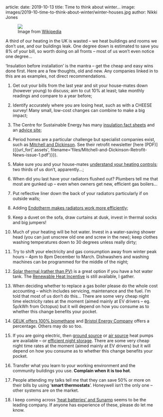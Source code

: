 article:
date: 2019-10-13
title: Time to think about winter...
image: images/2019-10-time-to-think-about-winter/winter-houses.jpg
author: Nikki Jones

<figure class="figure-img float-right">
  <img src="{{'images/2019-10-time-to-think-about-winter/winter-houses.jpg'|thumbnail('250x250')}}">
  <figcaption class="figure-caption">Image from <a href="https://commons.wikimedia.org/wiki/File:Houses_by_the_Gipping_in_winter_-_geograph.org.uk_-_1623997.jpg">Wikipedia</a></figcaption>
</figure>

A third of our heating in the UK is wasted – we heat buildings and rooms we
don’t use, and our buildings leak. One degree down is estimated to save you 8%
of your bill, so worth doing on all fronts – most of us won’t even notice one
degree…

‘Insulation before installation’ is the mantra – get the cheap and easy wins
done first. Here are a few thoughts, old and new. Any companies linked in to
this are as examples, not direct recommendations.

1.  Get out your bills from the last year and sit your house-mates down
    (however young) to discuss; aim to cut 10% at least; take monthly readings
    and compare to a year before;

2.  Identify accurately where you are losing heat, such as with a CHEESE
    survey! Many small, low-cost changes can combine to make a big impact;

3.  The Centre for Sustainable Energy has many
    [insulation fact sheets](https://www.cse.org.uk/resources) and an
    [advice site](https://www.cse.org.uk/advice);

4.  Period homes are a particular challenge but specialist companies exist,
    such as [Mitchell and Dickinson](https://mitchellanddickinson.co.uk/). See
    their retrofit newsletter
    [here (PDF)]({{url_for('.assets', filename='files/Mitchell-and-Dickinson-Retrofit-News-issue-1.pdf')}}).

5.  Make sure you and your house-mates
    [understand your heating controls](https://www.cse.org.uk/downloads/advice-leaflets/energy-advice/insulation-and-heating/advice_leaflet_central_heating_controls.pdf);
    two thirds of us don’t, apparently...;

6.  When did you last have your radiators flushed out? Plumbers tell me that
    most are gunked up – even when owners get new, efficient gas boilers...

7.  Put reflective liner down the back of your radiators particularly if on
    outside walls;

8.  Adding [Endotherm makes radiators work more efficiently](https://www.endotherm.co.uk/how-it-works/);

9.  Keep a duvet on the sofa, draw curtains at dusk, invest in thermal socks
    and big jumpers!

10. Much of your heating will be hot water. Invest in a water-saving shower
    head (you can just unscrew old one and screw in the new); keep clothes
    washing temperatures down to 30 degrees unless really dirty;

11. Try to shift your electricity and gas consumption away from winter peak
    hours – 4pm to 8pm December to March. Dishwashers and washing machines can
    be programmed for the middle of the night;

12. [Solar thermal (rather than PV)](https://www.worcester-bosch.co.uk/products/solar)
    is a great option if you have a hot water tank. The
    [Renewable Heat Incentive](https://www.energysavingtrust.org.uk/scotland/grants-loans/renewables/renewable-heat-incentive)
    is still available, I gather.

13. When deciding whether to replace a gas boiler please do the whole cost
    accounting – which includes servicing, maintenance and the fuel. I’m told
    that most of us don’t do this… There are some very cheap night time electricity
    rates at the moment (aimed mainly at EV drivers – eg. 5p/kWh from Octopus) but
    it will depend on how you consume as to whether this change benefits your
    pocket.

14. [GEUK offers 100% biomethane](https://www.greenenergyuk.com/)
    and [Bristol Energy Company](https://www.bristol-energy.co.uk/contact-us)
    offers a percentage. Others may do so too.

15. If you are going electric, then
    [ground source](https://www.kensaheatpumps.com/) or
    [air source](https://www.energysavingtrust.org.uk/renewable-energy/heat/air-source-heat-pumps)
    heat pumps are available – or
    [efficient night storage](https://www.fischerfutureheat.com/2019/07/why-replace-your-gas-boiler-with-fischer-elektrostore/).
    There are some very cheap night time rates at the moment (aimed mainly at
    EV drivers) but it will depend on how you consume as to whether this
    change benefits your pocket.

16. Transfer what you learn to your working environment and the community
    buildings you use. **Complain when it is too hot**.

17. People attending my talks tell me that they can save 50% or more on their
    bills by using ‘**smart thermostats**’. Honeywell isn’t the
    only one – other systems are on the market.

18. I keep coming across [‘heat batteries’ and Sunamp](https://www.sunamp.com/)
    seems to be the leading company. If anyone has experience of these, please
    do let me know.
